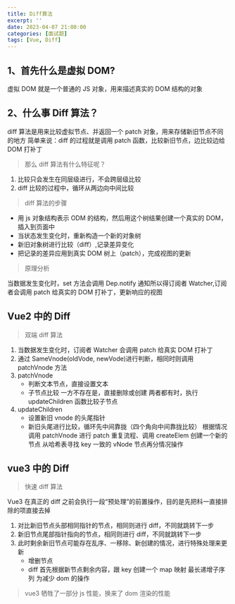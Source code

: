 ```yaml
---
title: Diff算法
excerpt: ''
date: 2023-04-07 21:00:00
categories: [面试题]
tags: [Vue, Diff]
---
```


## 1、首先什么是虚拟 DOM?

虚拟 DOM 就是一个普通的 JS 对象，用来描述真实的 DOM 结构的对象

## 2、什么事 Diff 算法？

diff 算法是用来比较虚拟节点、并返回一个 patch 对象，用来存储新旧节点不同的地方
简单来说：diff 的过程就是调用 patch 函数，比较新旧节点，边比较边给 DOM 打补丁

> 那么 diff 算法有什么特征呢？

1. 比较只会发生在同层级进行，不会跨层级比较
2. diff 比较的过程中，循环从两边向中间比较

> diff 算法的步骤

- 用 js 对象结构表示 ODM 的结构，然后用这个树结果创建一个真实的 DOM，插入到页面中
- 当状态发生变化时，重新构造一个新的对象树
- 新旧对象树进行比较（diff）,记录差异变化
- 把记录的差异应用到真实 DOM 树上（patch），完成视图的更新

> 原理分析

当数据发生变化时，set 方法会调用 Dep.notify 通知所以得订阅者 Watcher,订阅者会调用 patch 给真实的 DOM 打补丁，更新响应的视图

## Vue2 中的 Diff

> 双端 diff 算法

1. 当数据发生变化时，订阅者 Watcher 会调用 patch 给真实 DOM 打补丁
2. 通过 SameVnode(oldVode, newVode)进行判断，相同时则调用 patchVnode 方法
3. patchVnode
   - 判断文本节点，直接设置文本
   - 子节点比较
     一方不存在是，直接删除或创建
     两者都有时，执行 updateChildren 函数比较子节点
4. updateChildren
   - 设置新旧 vnode 的头尾指针
   - 新旧头尾进行比较，循环先中间靠拢（四个角向中间靠拢比较）
     根据情况调用 patchVnode 进行 patch 重复流程、调用 createElem 创建一个新的节点
     从哈希表寻找 key 一致的 vNode 节点再分情况操作

## vue3 中的 Diff

> 快速 diff 算法

Vue3 在真正的 diff 之前会执行一段“预处理”的前置操作，目的是先把科一直接排除的项直接去掉

1. 对比新旧节点头部相同指针的节点，相同则进行 diff，不同就跳转下一步
2. 新旧节点尾部指针指向的节点，相同则进行 diff，不同就跳转下一步
3. 此时剩余新旧节点可能存在乱序、一移除、新创建的情况，进行特殊处理来更新
   - 增删节点
   - diff
     首先根据新节点剩余内容，跟 key 创建一个 map 映射
     最长递增子序列 为减少 dom 的操作

> vue3 牺牲了一部分 js 性能，换来了 dom 渲染的性能
